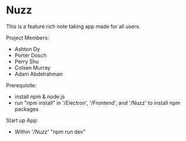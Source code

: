 # Nuzz
This is a feature rich note taking app made for all users. 

Project Members:
- Ashton Dy
- Porter Dosch
- Perry Shu
- Colsen Murray
- Adam Abdelrahman


Prerequisite:
- install npm & node.js 
- run "npm install" in '/Electron', '/Frontend', and '/Nuzz' to install npm packages

Start up App:
- *Within '/Nuzz'* "npm run dev"